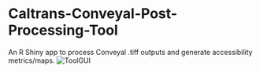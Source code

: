 # Caltrans-Conveyal-Post-Processing-Tool
An R Shiny app to process Conveyal .tiff outputs and generate accessibility metrics/maps.
![ToolGUI](https://user-images.githubusercontent.com/56372705/192584334-4eb7fcfc-7cf3-434a-bde3-65313b35ee5d.PNG)
